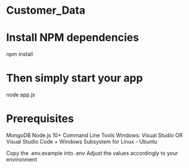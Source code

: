 # Customer_Data

# Install NPM dependencies
npm install

# Then simply start your app
node app.js


# Prerequisites
  MongoDB
  Node.js 10+
  Command Line Tools
  Windows: Visual Studio OR Visual Studio Code + Windows Subsystem for Linux - Ubuntu

  Copy the .env.example into .env
  Adjust the values accordingly to your environment